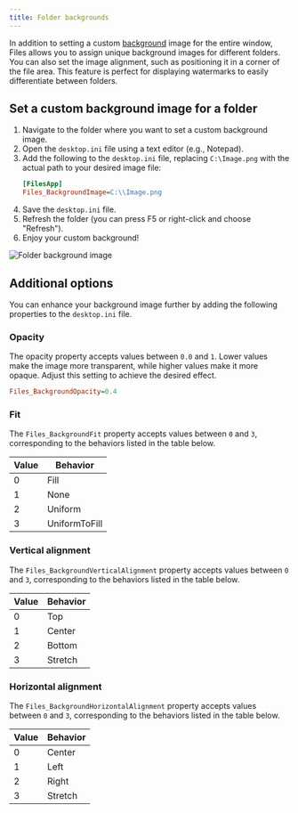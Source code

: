 ```yaml
---
title: Folder backgrounds
---
```


In addition to setting a custom [background](/docs/customize-settings/appearance) image for the entire window, Files allows you to assign unique background images for different folders. You can also set the image alignment, such as positioning it in a corner of the file area. This feature is perfect for displaying watermarks to easily differentiate between folders.

## Set a custom background image for a folder

1. Navigate to the folder where you want to set a custom background image.
2. Open the `desktop.ini` file using a text editor (e.g., Notepad).
3. Add the following to the `desktop.ini` file, replacing `C:\Image.png` with the actual path to your desired image file:
    ```ini
    [FilesApp]
    Files_BackgroundImage=C:\\Image.png
    ```
4. Save the `desktop.ini` file.
5. Refresh the folder (you can press F5 or right-click and choose "Refresh").
6. Enjoy your custom background!

![Folder background image](/docs-resources/Folder-Background-Image.png)

## Additional options

You can enhance your background image further by adding the following properties to the `desktop.ini` file.

### Opacity

The opacity property accepts values between `0.0` and `1`. Lower values make the image more transparent, while higher values make it more opaque. Adjust this setting to achieve the desired effect.

```ini
Files_BackgroundOpacity=0.4
```

### Fit

The `Files_BackgroundFit` property accepts values between `0` and `3`, corresponding to the behaviors listed in the table below.

| Value | Behavior       |
|-------|----------------|
| 0     | Fill           |
| 1     | None           |
| 2     | Uniform        |
| 3     | UniformToFill  |

### Vertical alignment

The `Files_BackgroundVerticalAlignment` property accepts values between `0` and `3`, corresponding to the behaviors listed in the table below.

| Value | Behavior  |
|-------|-----------|
| 0     | Top       |
| 1     | Center    |
| 2     | Bottom    |
| 3     | Stretch   |

### Horizontal alignment

The `Files_BackgroundHorizontalAlignment` property accepts values between `0` and `3`, corresponding to the behaviors listed in the table below.

| Value | Behavior  |
|-------|-----------|
| 0     | Center    |
| 1     | Left      |
| 2     | Right     |
| 3     | Stretch   |